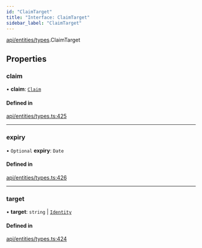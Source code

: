 ```yaml
---
id: "ClaimTarget"
title: "Interface: ClaimTarget"
sidebar_label: "ClaimTarget"
---
```


[api/entities/types](../../../../../modules/API/Entities/Types/Types.md).ClaimTarget

## Properties

### claim

• **claim**: [`Claim`](../../../../../modules/API/Entities/Types/Types.md#claim)

#### Defined in

[api/entities/types.ts:425](https://github.com/PolymeshAssociation/polymesh-sdk/blob/b55e63737/src/api/entities/types.ts#L425)

___

### expiry

• `Optional` **expiry**: `Date`

#### Defined in

[api/entities/types.ts:426](https://github.com/PolymeshAssociation/polymesh-sdk/blob/b55e63737/src/api/entities/types.ts#L426)

___

### target

• **target**: `string` \| [`Identity`](../../../../../classes/API/Entities/Identity/Identity.md)

#### Defined in

[api/entities/types.ts:424](https://github.com/PolymeshAssociation/polymesh-sdk/blob/b55e63737/src/api/entities/types.ts#L424)
